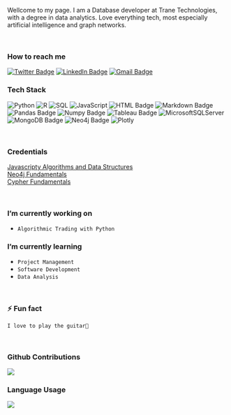 <!-- [![Akin's GitHub Banner](assets/GitHubHeader_blue.jpeg)](https://www.linkedin.com/in/akinkunmi-mustapha-b866611a6/) -->

<!-- <div>
  <center>
    <img src="./assets/GitHubHeader_blue.gif"> </img>
  </center>
</div> -->


Wellcome to my page. I am a Database developer at Trane Technologies, with a degree in data analytics. Love everything tech, most especially artificial intelligence and graph networks.

&nbsp;

<!-- Social Badges -->
### <b>How to reach me</b>
[![Twitter Badge](https://img.shields.io/badge/Twitter-323330?style=for-the-badge&logo=twitter&logoColor=white)](https://twitter.com/akin__m)
[![LinkedIn Badge](https://img.shields.io/badge/LinkedIn-323330?style=for-the-badge&logo=linkedin&logoColor=white)](https://www.linkedin.com/in/akinkunmi-mustapha-b866611a6/)
[![Gmail Badge](https://img.shields.io/badge/Gmail-323330?style=for-the-badge&logo=gmail&logoColor=white)](mailto:akinkunmimustapha1@gmail.com)
<br>

<!-- Skills -->
### <b>Tech Stack</b>
![Python](https://img.shields.io/badge/Python-323330?style=for-the-badge&logo=python&logoColor=white)
![R](https://img.shields.io/badge/R-323330?style=for-the-badge&logo=r&logoColor=white)
![SQL](https://img.shields.io/badge/SQL-323330?style=for-the-badge&logo=sql&logoColor=white)
![JavaScript](https://img.shields.io/badge/JavaScript-323330?style=for-the-badge&logo=javascript&logoColor=F7DF1E)
![HTML Badge](https://img.shields.io/badge/HTML-323330?style=for-the-badge&logo=html5&logoColor=white)
![Markdown Badge](https://img.shields.io/badge/Markdown-323330?style=for-the-badge&logo=markdown&logoColor=white)
![Pandas Badge](https://img.shields.io/badge/Pandas-323330?style=for-the-badge&logo=pandas&logoColor=white)
![Numpy Badge](https://img.shields.io/badge/Numpy-323330?style=for-the-badge&logo=numpy&logoColor=white)
![Tableau Badge](https://img.shields.io/badge/Tableau-323330?style=for-the-badge&logo=tableau&logoColor=white)
![MicrosoftSQLServer](https://img.shields.io/badge/Microsoft%20SQL%20Server-323330?style=for-the-badge&logo=microsoft%20sql%20server&logoColor=white)
![MongoDB Badge](https://img.shields.io/badge/MongoDB-323330?style=for-the-badge&logo=mongodb&logoColor=white)
![Neo4j Badge](https://img.shields.io/badge/Neo4j-323330?style=for-the-badge&logo=neo4j&logoColor=white&color=323330)
![Plotly](https://img.shields.io/badge/Plotly-323330.svg?style=for-the-badge&logo=plotly&logoColor=white)

<br>

### <b>Credentials</b>
<a href='https://freecodecamp.org/certification/kunmi/javascript-algorithms-and-data-structures'>Javascripty Algorithms and Data Structures</a>
<br>
<a href='https://graphacademy.neo4j.com/u/a8e74ff6-2081-4095-a80e-69ed59a5220c/neo4j-fundamentals/#.YkGijfEuZUc.link'>Neo4j Fundamentals</a>
<br>
<a href='https://graphacademy.neo4j.com/u/a8e74ff6-2081-4095-a80e-69ed59a5220c/cypher-fundamentals/#.YkGiuaUSH8o.link'>Cypher Fundamentals</a>


&nbsp;
&nbsp;
&nbsp;
&nbsp;
&nbsp;

### <b>I’m currently working on</b>
- `Algorithmic Trading with Python`


### <b>I’m currently learning</b>
- `Project Management`
- `Software Development`
- `Data Analysis`

&nbsp;

### <b>⚡ Fun fact</b>
`I love to play the guitar🎸`

&nbsp;
&nbsp;
&nbsp;
&nbsp;
&nbsp;


### <b>Github Contributions</b>
![](https://github-readme-stats.vercel.app/api?username=OlamideMustapha&show_icons=true&theme=white)
<!-- ![Anurag's GitHub stats](https://github-readme-stats.vercel.app/api?username=anuraghazra&show_icons=true&theme=radical) -->

### <b>Language Usage</b>
![](https://github-readme-stats.vercel.app/api/top-langs/?username=OlamideMustapha&layout=compact)
</detail>

<!--
**OlamideMustapha/OlamideMustapha** is a ✨ _special_ ✨ repository because its `README.md` (this file) appears on your GitHub profile.

Here are some ideas to get you started:

- 🔭 I’m currently working on ...
- 🌱 I’m currently learning ...
- 👯 I’m looking to collaborate on ...
- 🤔 I’m looking for help with ...
- 💬 Ask me about ...
- 📫 How to reach me: ...
- 😄 Pronouns: ...
- ⚡ Fun fact: ...
-->
